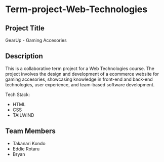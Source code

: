 # Term-project-Web-Technologies

## Project Title
GearUp - Gaming Accesories

## Description
This is a collaborative term project for a Web Technologies course. The project involves the design and development of a ecommerce website for gaming accesories, showcasing knowledge in front-end and back-end technologies, user experience, and team-based software development.

Tech Stack: 
- HTML
- CSS
- TAILWIND

## Team Members
- Takanari Kondo
- Eddie Rotaru
- Bryan
